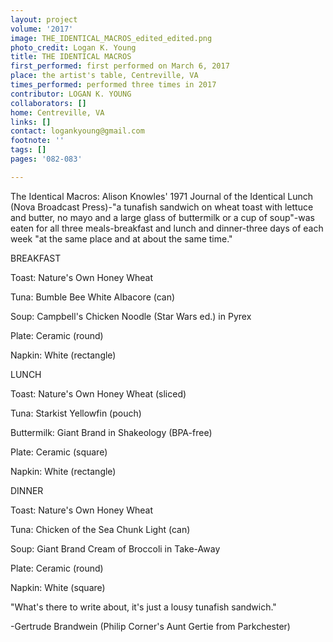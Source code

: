 ```yaml
---
layout: project
volume: '2017'
image: THE_IDENTICAL_MACROS_edited_edited.png
photo_credit: Logan K. Young
title: THE IDENTICAL MACROS
first_performed: first performed on March 6, 2017
place: the artist's table, Centreville, VA
times_performed: performed three times in 2017
contributor: LOGAN K. YOUNG
collaborators: []
home: Centreville, VA
links: []
contact: logankyoung@gmail.com
footnote: ''
tags: []
pages: '082-083'

---
```


The Identical Macros: Alison Knowles' 1971 Journal of the Identical Lunch (Nova Broadcast Press)-"a tunafish sandwich on wheat toast with lettuce and butter, no mayo and a large glass of buttermilk or a cup of soup"-was eaten for all three meals-breakfast and lunch and dinner-three days of each week "at the same place and at about the same time."

BREAKFAST

Toast: Nature's Own Honey Wheat

Tuna: Bumble Bee White Albacore (can)

Soup: Campbell's Chicken Noodle (Star Wars ed.) in Pyrex

Plate: Ceramic (round)

Napkin: White (rectangle)

LUNCH

Toast: Nature's Own Honey Wheat (sliced)

Tuna: Starkist Yellowfin (pouch)

Buttermilk: Giant Brand in Shakeology (BPA-free)

Plate: Ceramic (square)

Napkin: White (rectangle)

DINNER

Toast: Nature's Own Honey Wheat

Tuna: Chicken of the Sea Chunk Light (can)

Soup: Giant Brand Cream of Broccoli in Take-Away

Plate: Ceramic (round)

Napkin: White (square)

"What's there to write about, it's just a lousy tunafish sandwich."

-Gertrude Brandwein (Philip Corner's Aunt Gertie from Parkchester)
